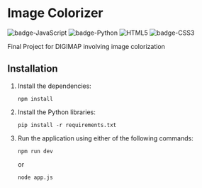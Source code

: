 # Image Colorizer
![badge-JavaScript](https://img.shields.io/badge/JavaScript-%23323330.svg?style=flat&logo=javascript&logoColor=%23F7DF1E)
![badge-Python](https://img.shields.io/badge/Python-3670A0?style=flat&logo=python&logoColor=white)
![HTML5](https://img.shields.io/badge/HTML-%23E34F26.svg?style=flat&logo=html5&logoColor=white)
![badge-CSS3](https://img.shields.io/badge/CSS-%231572B6.svg?style=flat&logo=css3&logoColor=white)

Final Project for DIGIMAP involving image colorization

## Installation
1. Install the dependencies:
   ```
   npm install
   ```
3. Install the Python libraries:
   ```
   pip install -r requirements.txt
   ```
1. Run the application using either of the following commands:
   ```
   npm run dev
   ```
   or
   ```
   node app.js
   ```
